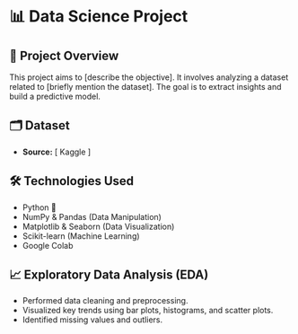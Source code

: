 # 📊 Data Science Project

## 📌 Project Overview
This project aims to [describe the objective]. It involves analyzing a dataset related to [briefly mention the dataset]. The goal is to extract insights and build a predictive model.

## 🗂 Dataset
- **Source:** [ Kaggle ]


## 🛠 Technologies Used
- Python 🐍
- NumPy & Pandas (Data Manipulation)
- Matplotlib & Seaborn (Data Visualization)
- Scikit-learn (Machine Learning)
- Google Colab

## 📈 Exploratory Data Analysis (EDA)
- Performed data cleaning and preprocessing.
- Visualized key trends using bar plots, histograms, and scatter plots.
- Identified missing values and outliers.



